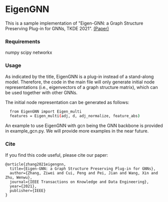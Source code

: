 # EigenGNN
This is a sample implementation of "Eigen-GNN: a Graph Structure Preserving Plug-in for GNNs, TKDE 2021". [(Paper)](https://zw-zhang.github.io/files/2021_TKDE_EigenGNN.pdf)

### Requirements
numpy
scipy
networkx

### Usage
As indicated by the title, EigenGNN is a plug-in instead of a stand-along model. Therefore, the code in the main file will only generate initial node representations (i.e., eigenvectors of a graph structure matrix), which can be used together with other GNNs.

The initial node representation can be generated as follows:
```bash
  from EigenGNN import Eigen_multi
  features = Eigen_multi(adj, d, adj_normalize, feature_abs)
```

An example to use EigenGNN with gcn being the GNN backbone is provided in example_gcn.py.
We will provide more examples in the near future.

### Cite
If you find this code useful, please cite our paper:
```
@article{zhang2021eigengnn,
  title={Eigen-GNN: a Graph Structure Preserving Plug-in for GNNs},
  author={Zhang, Ziwei and Cui, Peng and Pei, Jian and Wang, Xin and Zhu, Wenwu},
  journal={IEEE Transactions on Knowledge and Data Engineering},
  year={2021},
  publisher={IEEE}
}
```